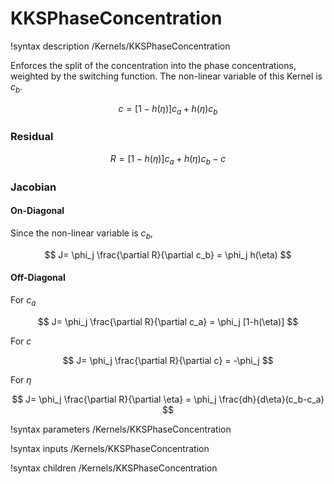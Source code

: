 # KKSPhaseConcentration
!syntax description /Kernels/KKSPhaseConcentration

Enforces the split of the
concentration into the phase concentrations, weighted by the switching function.
The non-linear variable of this Kernel is $c_b$.

$$
c = [1-h(\eta)]c_a+h(\eta)c_b
$$

### Residual

$$
R=[1-h(\eta)]c_a + h(\eta)c_b - c
$$

### Jacobian

#### On-Diagonal

Since the non-linear variable is $c_b$,

$$
J= \phi_j \frac{\partial R}{\partial c_b} = \phi_j h(\eta)
$$

#### Off-Diagonal

For $c_a$

$$
J= \phi_j \frac{\partial R}{\partial c_a} = \phi_j [1-h(\eta)]
$$

For $c$

$$
J= \phi_j \frac{\partial R}{\partial c} = -\phi_j
$$

For $\eta$

$$
J= \phi_j \frac{\partial R}{\partial \eta} = \phi_j \frac{dh}{d\eta}(c_b-c_a)
$$

!syntax parameters /Kernels/KKSPhaseConcentration

!syntax inputs /Kernels/KKSPhaseConcentration

!syntax children /Kernels/KKSPhaseConcentration
